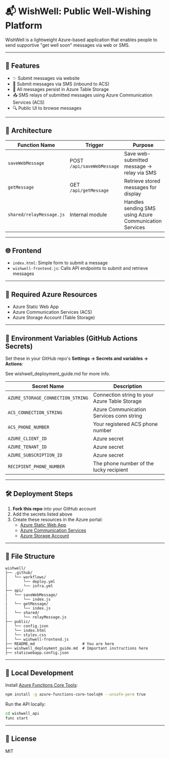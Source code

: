 
# 📬 WishWell: Public Well-Wishing Platform

WishWell is a lightweight Azure-based application that enables people to send supportive "get well soon" messages via web or SMS.

---

## 🚀 Features

- ✨ Submit messages via website
- 📩 Submit messages via SMS (inbound to ACS)
- 💾 All messages persist in Azure Table Storage
- 📤 SMS relays of submitted messages using Azure Communication Services (ACS)
- 🔍 Public UI to browse messages

---

## 🧱 Architecture

| Function Name       | Trigger                         | Purpose                                                  |
|---------------------|----------------------------------|----------------------------------------------------------|
| `saveWebMessage`    | POST `/api/saveWebMessage`      | Save web-submitted message → relay via SMS               |
| `getMessage`        | GET `/api/getMessage`           | Retrieve stored messages for display                     |
| `shared/relayMessage.js` | Internal module              | Handles sending SMS using Azure Communication Services   |

---

## 🌐 Frontend

- `index.html`: Simple form to submit a message
- `wishwell-frontend.js`: Calls API endpoints to submit and retrieve messages

---

## 🔐 Required Azure Resources

- Azure Static Web App
- Azure Communication Services (ACS)
- Azure Storage Account (Table Storage)

---

## 🔑 Environment Variables (GitHub Actions Secrets)

Set these in your GitHub repo's **Settings → Secrets and variables → Actions**:

See wishwell_deployment_guide.md for more info.

| Secret Name                       | Description                                    |
|-----------------------------------|------------------------------------------------|
| `AZURE_STORAGE_CONNECTION_STRING` | Connection string to your Azure Table Storage  |
| `ACS_CONNECTION_STRING`           | Azure Communication Services conn string       |
| `ACS_PHONE_NUMBER`                | Your registered ACS phone number               |
| `AZURE_CLIENT_ID`                 | Azure secret                                   |
| `AZURE_TENANT_ID`                 | Azure secret                                   |
| `AZURE_SUBSCRIPTION_ID`           | Azure secret                                   | 
| `RECIPIENT_PHONE_NUMBER`          | The phone number of the lucky recipient        | 

---

## 🛠 Deployment Steps

1. **Fork this repo** into your GitHub account
2. Add the secrets listed above
3. Create these resources in the Azure portal:
   - [Azure Static Web App](https://portal.azure.com/#create/Microsoft.StaticApp)
   - [Azure Communication Services](https://portal.azure.com/#create/Microsoft.CommunicationServices)
   - [Azure Storage Account](https://portal.azure.com/#create/Microsoft.StorageAccount)

---

## 📁 File Structure

```
wishwell/
├── .github/
│   └── workflows/
│       └── deploy.yml
│       └── infra.yml
├── api/
|   └── saveWebMessage/
│       └── index.js
|   └── getMessage/
│       └── index.js
|   └── shared/
│       └── relayMessage.js
├── public/
│   └── config.json
│   └── index.html
│   └── styles.css
│   └── wishwell-frontend.js
├── README.md                     # You are here
├── wishwell_deployment_guide.md  # Important instructions here
├── staticwebapp.config.json
```

---

## 🧪 Local Development

Install [Azure Functions Core Tools](https://learn.microsoft.com/en-us/azure/azure-functions/functions-run-local):
```bash
npm install -g azure-functions-core-tools@4 --unsafe-perm true
```

Run the API locally:
```bash
cd wishwell_api
func start
```

---

## 📄 License

MIT
